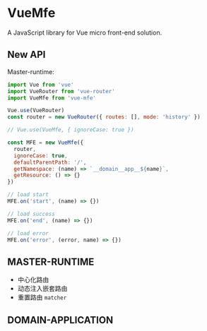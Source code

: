 # VueMfe

A JavaScript library for Vue micro front-end solution.


## New API

Master-runtime:
```js
import Vue from 'vue'
import VueRouter from 'vue-router'
import VueMfe from 'vue-mfe'

Vue.use(VueRouter)
const router = new VueRouter({ routes: [], mode: 'history' })

// Vue.use(VueMfe, { ignoreCase: true })

const MFE = new VueMfe({
  router,
  ignoreCase: true,
  defaultParentPath: '/',
  getNamespace: (name) => `__domain__app__${name}`,
  getResource: () => {}
})

// load start
MFE.on('start', (name) => {})

// load success
MFE.on('end', (name) => {})

// load error
MFE.on('error', (error, name) => {})
```


## MASTER-RUNTIME
+ 中心化路由
+ 动态注入嵌套路由
+ 重置路由 `matcher`

## DOMAIN-APPLICATION

